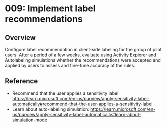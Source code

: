# 009: Implement label recommendations

## Overview

Configure label recommendation in client-side labeling for the group of pilot users. 
After a period of a few weeks, evaluate using Activity Explorer and Autolabeling simulations whether the recommendations were accepted and applied by users to assess and fine-tune accuracy of the rules.   

## Reference

* Recommend that the user applies a sensitivity label https://learn.microsoft.com/en-us/purview/apply-sensitivity-label-automatically#recommend-that-the-user-applies-a-sensitivity-label
* Learn about auto-labeling simulation: https://learn.microsoft.com/en-us/purview/apply-sensitivity-label-automatically#learn-about-simulation-mode


